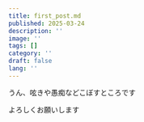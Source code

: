 ```yaml
---
title: first_post.md
published: 2025-03-24
description: ''
image: ''
tags: []
category: ''
draft: false 
lang: ''
---
```


うん、呟きや愚痴などこぼすところです

よろしくお願いします
